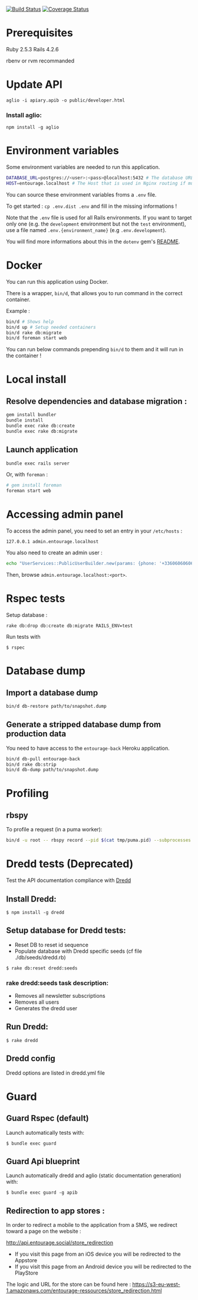 [![Build Status](https://semaphoreci.com/api/v1/projects/e06001fd-34da-4414-9789-e09e3f28c67a/623094/badge.svg)](https://semaphoreci.com/vdaubry/entourage-ror)
[![Coverage Status](https://coveralls.io/repos/ReseauEntourage/entourage-ror/badge.svg?branch=master&service=github)](https://coveralls.io/github/ReseauEntourage/entourage-ror?branch=master)

# Prerequisites

Ruby 2.5.3
Rails 4.2.6

rbenv or rvm recommanded

# Update API

```
aglio -i apiary.apib -o public/developer.html
```

### Install aglio:

```
npm install -g aglio
```

# Environment variables

Some environment variables are needed to run this application.

```bash
DATABASE_URL=postgres://<user>:<pass>@localhost:5432 # The database URL
HOST=entourage.localhost # The Host that is used in Nginx routing if multiple app exists behind the same port
```

You can source these environment variables froms a `.env` file.

To get started : `cp .env.dist .env` and fill in the missing informations !

Note that the `.env` file is used for all Rails environments. If you want to target only one (e.g. the `development` environment but not the `test` environment), use a file named `.env.{environment_name}` (e.g `.env.development`).

You will find more informations about this in the `dotenv` gem's [README](https://github.com/bkeepers/dotenv/blob/master/README.md).

# Docker

You can run this application using Docker.

There is a wrapper, `bin/d`, that allows you to run command in the correct
container.

Example :

```bash
bin/d # Shows help
bin/d up # Setup needed containers
bin/d rake db:migrate
bin/d foreman start web
```

You can run below commands prepending `bin/d` to them and it will run in the
container !

# Local install

## Resolve dependencies and database migration :

```bash
gem install bundler
bundle install
bundle exec rake db:create
bundle exec rake db:migrate
```
## Launch application

```bash
bundle exec rails server
```

Or, with `foreman` :

```bash
# gem install foreman
foreman start web
```

# Accessing admin panel

To access the admin panel, you need to set an entry in your `/etc/hosts` :

```
127.0.0.1 admin.entourage.localhost
```

You also need to create an admin user :

```bash
echo "UserServices::PublicUserBuilder.new(params: {phone: '+33606060606', admin: true}, community: Community.new(:entourage)).create(sms_code: '123456')" | rails c
```

Then, browse `admin.entourage.localhost:<port>`.

# Rspec tests

Setup database :

```
rake db:drop db:create db:migrate RAILS_ENV=test
```

Run tests with

```
$ rspec
```

# Database dump

## Import a database dump

```bash
bin/d db-restore path/to/snapshot.dump
```

## Generate a stripped database dump from production data

You need to have access to the `entourage-back` Heroku application.

```bash
bin/d db-pull entourage-back
bin/d rake db:strip
bin/d db-dump path/to/snapshot.dump
```

# Profiling

## rbspy

To profile a request (in a puma worker):
```bash
bin/d -u root -- rbspy record --pid $(cat tmp/puma.pid) --subprocesses --file flamegraph
```

# Dredd tests (Deprecated)

Test the API documentation compliance with [Dredd](https://github.com/apiaryio/dredd)

## Install Dredd:
```
$ npm install -g dredd
```

## Setup database for Dredd tests:
- Reset DB to reset id sequence
- Populate database with Dredd specific seeds (cf file ./db/seeds/dredd.rb)

```
$ rake db:reset dredd:seeds
```

### rake dredd:seeds task description:
- Removes all newsletter subscriptions
- Removes all users
- Generates the dredd user

## Run Dredd:

```
$ rake dredd
```

## Dredd config

Dredd options are listed in dredd.yml file

# Guard

## Guard Rspec (default)

Launch automatically tests with:

```
$ bundle exec guard
```

## Guard Api blueprint

Launch automatically dredd and aglio (static documentation generation) with:

```
$ bundle exec guard -g apib
```

## Redirection to app stores :
In order to redirect a mobile to the application from a SMS, we redirect toward a page on the website :

http://api.entourage.social/store_redirection

* If you visit this page from an iOS device you will be redirected to the Appstore
* If you visit this page from an Android device you will be redirected to the PlayStore

The logic and URL for the store can be found here :
https://s3-eu-west-1.amazonaws.com/entourage-ressources/store_redirection.html
